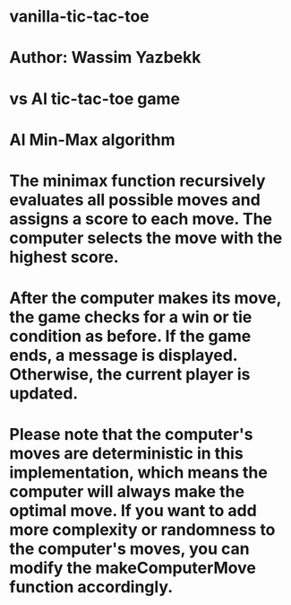 # vanilla-tic-tac-toe
# Author: Wassim Yazbekk
# vs AI tic-tac-toe game
# AI Min-Max algorithm
# The minimax function recursively evaluates all possible moves and assigns a score to each move. The computer selects the move with the highest score.

# After the computer makes its move, the game checks for a win or tie condition as before. If the game ends, a message is displayed. Otherwise, the current player is updated.

# Please note that the computer's moves are deterministic in this implementation, which means the computer will always make the optimal move. If you want to add more complexity or randomness to the computer's moves, you can modify the makeComputerMove function accordingly.
